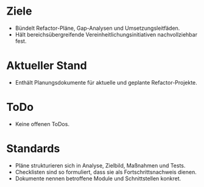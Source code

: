# Ziele
- Bündelt Refactor-Pläne, Gap-Analysen und Umsetzungsleitfäden.
- Hält bereichsübergreifende Vereinheitlichungsinitiativen nachvollziehbar fest.

# Aktueller Stand
- Enthält Planungsdokumente für aktuelle und geplante Refactor-Projekte.

# ToDo
- Keine offenen ToDos.

# Standards
- Pläne strukturieren sich in Analyse, Zielbild, Maßnahmen und Tests.
- Checklisten sind so formuliert, dass sie als Fortschrittsnachweis dienen.
- Dokumente nennen betroffene Module und Schnittstellen konkret.
